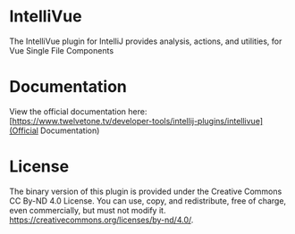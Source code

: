 # IntelliVue
The IntelliVue plugin for IntelliJ provides analysis, actions, and utilities, for Vue Single File Components

# Documentation
View the official documentation here: [https://www.twelvetone.tv/developer-tools/intellij-plugins/intellivue](Official Documentation)

# License
The binary version of this plugin is provided under the Creative Commons CC By-ND 4.0 License.
You can use, copy, and redistribute, free of charge, even commercially, but must not modify it.
<a href="https://creativecommons.org/licenses/by-nd/4.0/" target='_blank'>https://creativecommons.org/licenses/by-nd/4.0/</a>.
